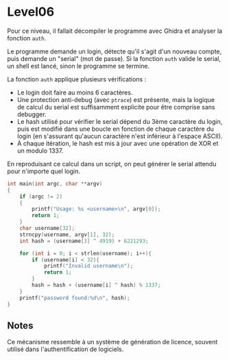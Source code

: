 # Level06

Pour ce niveau, il fallait décompiler le programme avec Ghidra et analyser la fonction `auth`.

Le programme demande un login, détecte qu'il s'agit d'un nouveau compte, puis demande un "serial" (mot de passe). Si la fonction `auth` valide le serial, un shell est lancé, sinon le programme se termine.

La fonction `auth` applique plusieurs vérifications :
- Le login doit faire au moins 6 caractères.
- Une protection anti-debug (avec `ptrace`) est présente, mais la logique de calcul du serial est suffisamment explicite pour être comprise sans debugger.
- Le hash utilisé pour vérifier le serial dépend du 3ème caractère du login, puis est modifié dans une boucle en fonction de chaque caractère du login (en s'assurant qu'aucun caractère n'est inférieur à l'espace ASCII).
- À chaque itération, le hash est mis à jour avec une opération de XOR et un modulo 1337.

En reproduisant ce calcul dans un script, on peut générer le serial attendu pour n'importe quel login.

```c
int main(int argc, char **argv)
{
    if (argc != 2)
    {
        printf("Usage: %s <username>\n", argv[0]);
        return 1;
    }
    char username[32];
    strncpy(username, argv[1], 32);
    int hash = (username[3] ^ 4919) + 6221293;

    for (int i = 0; i < strlen(username); i++){
        if (username[i] < 32){
            printf("Invalid username\n");
            return 1;
        }
        hash = hash + (username[i] ^ hash) % 1337;
    }
    printf("password found:%d\n", hash);
}
```

## Notes
Ce mécanisme ressemble à un système de génération de licence, souvent utilisé dans l'authentification de logiciels.
